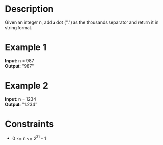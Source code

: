 # Description
Given an integer n, add a dot (".") as the thousands separator and return it in string format.

# Example 1
<b>Input:</b> n = 987
<br>
<b>Output:</b> "987"

# Example 2
<b>Input:</b> n = 1234
<br>
<b>Output:</b> "1.234"


# Constraints
- 0 <= n <= 2<sup>31</sup> - 1